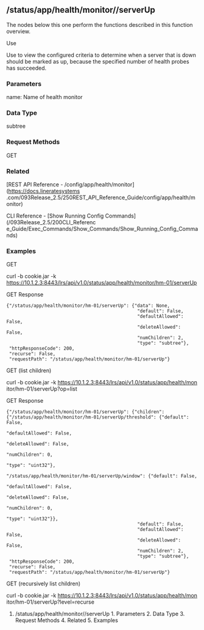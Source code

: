 ## /status/app/health/monitor/<name>/serverUp

The nodes below this one perform the functions described in this function
overview.

Use

Use to view the configured criteria to determine when a server that is down
should be marked as up, because the specified number of health probes has
succeeded.

### Parameters

name: Name of health monitor

### Data Type

subtree

### Request Methods

GET

### Related

[REST API Reference - /config/app/health/monitor](https://docs.lineratesystems
.com/093Release_2.5/250REST_API_Reference_Guide/config/app/health/monitor)

CLI Reference - [Show Running Config Commands](/093Release_2.5/200CLI_Referenc
e_Guide/Exec_Commands/Show_Commands/Show_Running_Config_Commands)

### Examples

GET

curl -b cookie.jar -k
https://10.1.2.3:8443/lrs/api/v1.0/status/app/health/monitor/hm-01/serverUp

GET Response

    
    
    {"/status/app/health/monitor/hm-01/serverUp": {"data": None,
                                                    "default": False,
                                                    "defaultAllowed": False,
                                                    "deleteAllowed": False,
                                                    "numChildren": 2,
                                                    "type": "subtree"},
     "httpResponseCode": 200,
     "recurse": False,
     "requestPath": "/status/app/health/monitor/hm-01/serverUp"}
    

GET (list children)

curl -b cookie.jar -k https://10.1.2.3:8443/lrs/api/v1.0/status/app/health/mon
itor/hm-01/serverUp?op=list

GET Response

    
    
    {"/status/app/health/monitor/hm-01/serverUp": {"children": {"/status/app/health/monitor/hm-01/serverUp/threshold": {"default": False,
                                                                                                                           "defaultAllowed": False,
                                                                                                                           "deleteAllowed": False,
                                                                                                                           "numChildren": 0,
                                                                                                                           "type": "uint32"},
                                                                  "/status/app/health/monitor/hm-01/serverUp/window": {"default": False,
                                                                                                                        "defaultAllowed": False,
                                                                                                                        "deleteAllowed": False,
                                                                                                                        "numChildren": 0,
                                                                                                                        "type": "uint32"}},
                                                    "default": False,
                                                    "defaultAllowed": False,
                                                    "deleteAllowed": False,
                                                    "numChildren": 2,
                                                    "type": "subtree"},
     "httpResponseCode": 200,
     "recurse": False,
     "requestPath": "/status/app/health/monitor/hm-01/serverUp"}
    

GET (recursively list children)

curl -b cookie.jar -k https://10.1.2.3:8443/lrs/api/v1.0/status/app/health/mon
itor/hm-01/serverUp?level=recurse

  1. /status/app/health/monitor/<name>/serverUp
    1. Parameters
    2. Data Type
    3. Request Methods
    4. Related
    5. Examples

